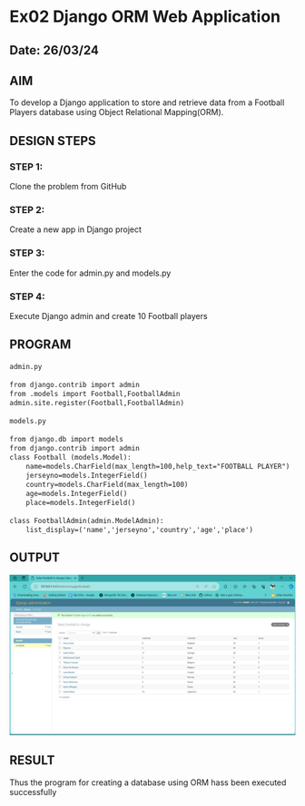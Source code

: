 # Ex02 Django ORM Web Application
## Date: 26/03/24

## AIM
To develop a Django application to store and retrieve data from a Football Players database using Object Relational Mapping(ORM).

## DESIGN STEPS

### STEP 1:
Clone the problem from GitHub

### STEP 2:
Create a new app in Django project

### STEP 3:
Enter the code for admin.py and models.py

### STEP 4:
Execute Django admin and create 10 Football players

## PROGRAM
```
admin.py 

from django.contrib import admin
from .models import Football,FootballAdmin
admin.site.register(Football,FootballAdmin)

models.py

from django.db import models
from django.contrib import admin
class Football (models.Model):
    name=models.CharField(max_length=100,help_text="FOOTBALL PLAYER")
    jerseyno=models.IntegerField()
    country=models.CharField(max_length=100)
    age=models.IntegerField()
    place=models.IntegerField()

class FootballAdmin(admin.ModelAdmin):
    list_display=('name','jerseyno','country','age','place')

```


## OUTPUT
![Alt text](<Screenshot (382).png>)



## RESULT
Thus the program for creating a database using ORM hass been executed successfully

